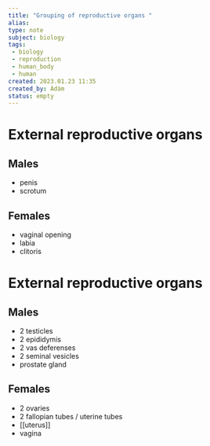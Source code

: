 ```yaml
---
title: "Grouping of reproductive organs "
alias: 
type: note
subject: biology
tags:
 - biology
 - reproduction
 - human_body
 - human
created: 2023.01.23 11:35
created_by: Ádám
status: empty
---
```

# External reproductive organs 
## Males
- penis
- scrotum
## Females
- vaginal opening
- labia
- clitoris
# External reproductive organs 
## Males 
- 2 testicles
- 2 epididymis
- 2 vas deferenses
- 2 seminal vesicles
- prostate gland
## Females 
- 2 ovaries
- 2 fallopian tubes / uterine tubes 
- [[uterus]] 
- vagina